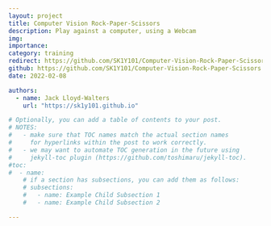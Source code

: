 ```yaml
---
layout: project
title: Computer Vision Rock-Paper-Scissors
description: Play against a computer, using a Webcam
img:
importance:
category: training
redirect: https://github.com/SK1Y101/Computer-Vision-Rock-Paper-Scissors
github: https://github.com/SK1Y101/Computer-Vision-Rock-Paper-Scissors
date: 2022-02-08

authors:
  - name: Jack Lloyd-Walters
    url: "https://sk1y101.github.io"

# Optionally, you can add a table of contents to your post.
# NOTES:
#   - make sure that TOC names match the actual section names
#     for hyperlinks within the post to work correctly.
#   - we may want to automate TOC generation in the future using
#     jekyll-toc plugin (https://github.com/toshimaru/jekyll-toc).
#toc:
#  - name:
    # if a section has subsections, you can add them as follows:
    # subsections:
    #   - name: Example Child Subsection 1
    #   - name: Example Child Subsection 2

---
```

